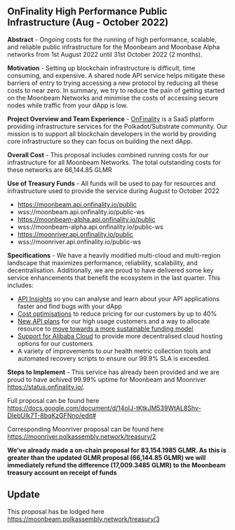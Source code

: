 ## OnFinality High Performance Public Infrastructure (Aug - October 2022)

**Abstract** - Ongoing costs for the running of high performance, scalable, and reliable public infrastructure for the Moonbeam and Moonbase Alpha networks from 1st August 2022 until 31st October 2022 (2 months).

**Motivation** - Setting up blockchain infrastructure is difficult, time consuming, and expensive. A shared node API service helps mitigate these barriers of entry to trying accessing a new protocol by reducing all these costs to near zero. In summary, we try to reduce the pain of getting started on the Moonbeam Networks and minimise the costs of accessing secure nodes while traffic from your dApp is low.

**Project Overview and Team Experience** - [OnFinality](https://onfinality.io/) is a SaaS platform providing infrastructure services for the Polkadot/Substrate community. Our mission is to support all blockchain developers in the world by providing core infrastructure so they can focus on building the next dApp.

**Overall Cost** - This proposal includes combined running costs for our infrastructure for all Moonbeam Networks. The total outstanding costs for these networks are 66,144.85 GLMR

**Use of Treasury Funds** - All funds will be used to pay for resources and infrastructure used to provide the service during August to October 2022

* https://moonbeam.api.onfinality.io/public
* wss://moonbeam.api.onfinality.io/public-ws
* https://moonbeam-alpha.api.onfinality.io/public
* wss://moonbeam-alpha.api.onfinality.io/public-ws
* https://moonriver.api.onfinality.io/public
* wss://moonriver.api.onfinality.io/public-ws

**Specifications** - We have a heavily modified multi-cloud and multi-region landscape that maximizes performance, reliability, scalability, and decentralisation. Additionally, we are proud to have delivered some key service enhancements that benefit the ecosystem in the last quarter. This includes:

* [API Insights](https://blog.onfinality.io/onfinality-introduces-api-insights-so-you-can-analyse-and-learn-about-your-applications-faster/) so you can analyse and learn about your API applications faster and find bugs with your dApp
* [Cost optimisations](https://blog.onfinality.io/go-further-with-more-affordable-pricing/) to reduce pricing for our customers by up to 40%
* [New API plans](https://blog.onfinality.io/get-ahead-with-onfinalitys-new-api-endpoints/) for our high usage customers and a way to allocate resource to [move towards a more sustainable funding model](https://polkadot.polkassembly.io/post/1270)
* [Support for Alibaba Cloud](https://blog.onfinality.io/onfinality-collaborates-with-alibaba-cloud-to-provide-a-premium-experience-to-web3-builders/) to provide more decentralised cloud hosting options for our customers
* A variety of improvements to our health metric collection tools and automated recovery scripts to ensure our 99.9% SLA is exceeded.

**Steps to Implement** - This service has already been provided and we are proud to have achived 99.99% uptime for Moonbeam and Moonriver https://status.onfinality.io/.

Full proposal can be found here https://docs.google.com/document/d/14oIJ-tKtkJM539WtAL8Shv-DIebUIk7T-8bqKzGFNno/edit#

Corresponding Moonriver proposal can be found here https://moonriver.polkassembly.network/treasury/2

**We’ve already made a on-chain proposal for 83,154.1985 GLMR. As this is greater than the updated GLMR proposal (66,144.85 GLMR) we will immediately refund the difference (17,009.3485 GLMR) to the Moonbeam treasury account on receipt of funds**

## Update

This proposal has be lodged here https://moonbeam.polkassembly.network/treasury/3

